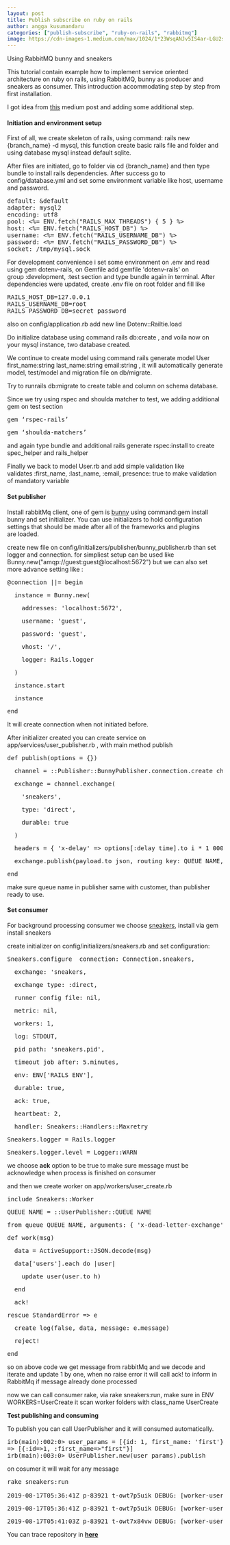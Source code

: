 ```yaml
---
layout: post
title: Publish subscribe on ruby on rails
author: angga kusumandaru
categories: ["publish-subscribe", "ruby-on-rails", "rabbitmq"]
image: https://cdn-images-1.medium.com/max/1024/1*23WsqANJv5IS4ar-LGU2sw.jpeg
---
```

<p>Using RabbitMQ bunny and sneakers</p><p>This tutorial contain example how to implement service oriented architecture on ruby on rails, using RabbitMQ, bunny as producer and sneakers as consumer. This introduction accommodating step by step from first installation.</p><p>I got idea from <a href="https://medium.com/@himang27s/background-job-in-rails-using-rabbitmq-and-sneaker-449c07284abf">this</a> medium post and adding some additional step.</p><h4>Initiation and environment setup</h4><p>First of all, we create skeleton of rails, using command: rails new {branch_name} -d mysql, this function create basic rails file and folder and using database mysql instead default sqlite.</p><p>After files are initiated, go to folder via cd {branch_name} and then type bundle to install rails dependencies. After success go to config/database.yml and set some environment variable like host, username and password.</p><pre>default: &amp;default  <br>adapter: mysql2<br>encoding: utf8  <br>pool: &lt;%= ENV.fetch(&quot;RAILS_MAX_THREADS&quot;) { 5 } %&gt;  <br>host: &lt;%= ENV.fetch(&quot;RAILS_HOST_DB&quot;) %&gt;  <br>username: &lt;%= ENV.fetch(&quot;RAILS_USERNAME_DB&quot;) %&gt;  <br>password: &lt;%= ENV.fetch(&quot;RAILS_PASSWORD_DB&quot;) %&gt;  <br>socket: /tmp/mysql.sock</pre><p>For development convenience i set some environment on .env and read using gem dotenv-rails, on Gemfile add gemfile &#39;dotenv-rails&#39; on group :development, :test section and type bundle again in terminal. After dependencies were updated, create .env file on root folder and fill like</p><pre>RAILS_HOST_DB=127.0.0.1<br>RAILS_USERNAME_DB=root<br>RAILS_PASSWORD_DB=secret_password</pre><p>also on config/application.rb add new line Dotenv::Railtie.load</p><p>Do initialize database using command rails db:create , and voila now on your mysql instance, two database created.</p><p>We continue to create model using command rails generate model User first_name:string last_name:string email:string , it will automatically generate model, test/model and migration file on db/migrate.</p><p>Try to runrails db:migrate to create table and column on schema database.</p><p>Since we try using rspec and shoulda matcher to test, we adding additional gem on test section</p><pre>gem ‘rspec-rails’</pre><pre>gem ‘shoulda-matchers’</pre><p>and again type bundle and additional rails generate rspec:install to create spec_helper and rails_helper</p><p>Finally we back to model User.rb and add simple validation like validates :first_name, :last_name, :email, presence: true to make validation of mandatory variable</p><h4>Set publisher</h4><p>Install rabbitMq client, one of gem is <a href="https://github.com/ruby-amqp/bunny">bunny</a> using command:gem install bunny and set initializer. You can use initializers to hold configuration settings that should be made after all of the frameworks and plugins are loaded.</p><p>create new file on config/initializers/publisher/bunny_publisher.rb than set logger and connection. for simpliest setup can be used like Bunny.new(&quot;amqp://guest:guest@localhost:5672&quot;) but we can also set more advance setting like :</p><pre>@connection ||= begin</pre><pre>  instance = Bunny.new(</pre><pre>    addresses: &#39;localhost:5672&#39;,</pre><pre>    username: &#39;guest&#39;,</pre><pre>    password: &#39;guest&#39;,</pre><pre>    vhost: &#39;/&#39;,</pre><pre>    logger: Rails.logger</pre><pre>  )</pre><pre>  instance.start</pre><pre>  instance</pre><pre>end</pre><p>It will create connection when not initiated before.</p><p>After initializer created you can create service on app/services/user_publisher.rb , with main method publish</p><pre>def publish(options = {})</pre><pre>  channel = ::Publisher::BunnyPublisher.connection.create_channel</pre><pre>  exchange = channel.exchange(</pre><pre>    &#39;sneakers&#39;,</pre><pre>    type: &#39;direct&#39;,</pre><pre>    durable: true</pre><pre>  )</pre><pre>  headers = { &#39;x-delay&#39; =&gt; options[:delay_time].to_i * 1_000 } if options[:delay_time].present?</pre><pre>  exchange.publish(payload.to_json, routing_key: QUEUE_NAME, headers: headers)</pre><pre>end</pre><p>make sure queue name in publisher same with customer, than publisher ready to use.</p><h4>Set consumer</h4><p>For background processing consumer we choose <a href="https://github.com/jondot/sneakers">sneakers</a>, install via gem install sneakers</p><p>create initializer on config/initializers/sneakers.rb and set configuration:</p><pre>Sneakers.configure  connection: Connection.sneakers,</pre><pre>  exchange: &#39;sneakers,</pre><pre>  exchange_type: :direct,</pre><pre>  runner_config_file: nil,</pre><pre>  metric: nil,</pre><pre>  workers: 1,</pre><pre>  log: STDOUT,</pre><pre>  pid_path: &#39;sneakers.pid&#39;,</pre><pre>  timeout_job_after: 5.minutes,</pre><pre>  env: ENV[&#39;RAILS_ENV&#39;], </pre><pre>  durable: true,</pre><pre>  ack: true,</pre><pre>  heartbeat: 2,</pre><pre>  handler: Sneakers::Handlers::Maxretry</pre><pre>Sneakers.logger = Rails.logger</pre><pre>Sneakers.logger.level = Logger::WARN</pre><p>we choose <strong>ack</strong> option to be true to make sure message must be acknowledge when process is finished on consumer</p><p>and then we create worker on app/workers/user_create.rb</p><pre>include Sneakers::Worker</pre><pre>QUEUE_NAME = ::UserPublisher::QUEUE_NAME</pre><pre>from_queue QUEUE_NAME, arguments: { &#39;x-dead-letter-exchange&#39;: &quot;#{QUEUE_NAME}-retry&quot; }</pre><pre>def work(msg)</pre><pre>  data = ActiveSupport::JSON.decode(msg)</pre><pre>  data[&#39;users&#39;].each do |user|</pre><pre>    update_user(user.to_h)</pre><pre>  end</pre><pre>  ack!</pre><pre>rescue StandardError =&gt; e</pre><pre>  create_log(false, data, message: e.message)</pre><pre>  reject!</pre><pre>end</pre><p>so on above code we get message from rabbitMq and we decode and iterate and update 1 by one, when no raise error it will call ack! to inform in RabbitMq if message already done processed</p><p>now we can call consumer rake, via rake sneakers:run, make sure in ENV WORKERS=UserCreate it scan worker folders with class_name UserCreate</p><p><strong>Test publishing and consuming</strong></p><p>To publish you can call UserPublisher and it will consumed automatically.</p><pre>irb(main):002:0&gt; user_params = [{id: 1, first_name: &#39;first&#39;}]<br>=&gt; [{:id=&gt;1, :first_name=&gt;&quot;first&quot;}]<br>irb(main):003:0&gt; UserPublisher.new(user_params).publish</pre><p>on cosumer it will wait for any message</p><pre>rake sneakers:run           <br><br>2019-08-17T05:36:41Z p-83921 t-owt7p5uik DEBUG: [worker-user.create:1:d5ckph][#&lt;Thread:0x00007fd5b0885d78 run&gt;][user.create][#&lt;Sneakers::Configuration:0x00007fd5b6efd240&gt;] New worker: subscribing.</pre><pre>2019-08-17T05:36:41Z p-83921 t-owt7p5uik DEBUG: [worker-user.create:1:d5ckph][#&lt;Thread:0x00007fd5b0885d78 run&gt;][user.create][#&lt;Sneakers::Configuration:0x00007fd5b6efd240&gt;] New worker: I&#39;m alive.</pre><pre>2019-08-17T05:41:03Z p-83921 t-owt7x84vw DEBUG: [worker-user.create:1:d5ckph][#&lt;Thread:0x00007fd5b225af78@/Users/ndaru/.rbenv/versions/2.5.0/lib/ruby/gems/2.5.0/gems/bunny-2.14.2/lib/bunny/consumer_work_pool.rb:101 run&gt;][user.create][#&lt;Sneakers::Configuration:0x00007fd5b6efd240&gt;] Working off: &quot;{\&quot;users\&quot;:[{\&quot;id\&quot;:1,\&quot;first_name\&quot;:\&quot;first\&quot;}]}&quot;</pre><p>You can trace repository in <a href="https://github.com/kusumandaru/rails_queue"><strong>here</strong></a></p><figure><img alt="" src="https://cdn-images-1.medium.com/max/1024/1*23WsqANJv5IS4ar-LGU2sw.jpeg" /></figure><img src="https://medium.com/_/stat?event=post.clientViewed&referrerSource=full_rss&postId=6aa6893ef819" width="1" height="1">